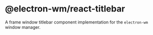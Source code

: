 # @electron-wm/react-titlebar

A frame window titlebar component implementation for the `electron-wm` window manager.
